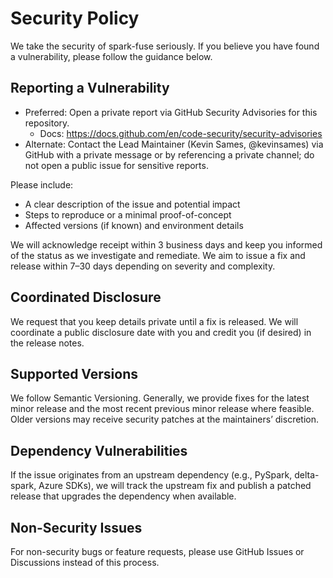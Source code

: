  # Security Policy
 
 We take the security of spark-fuse seriously. If you believe you have found a vulnerability, please follow the guidance below.
 
 ## Reporting a Vulnerability
 - Preferred: Open a private report via GitHub Security Advisories for this repository.
   - Docs: https://docs.github.com/en/code-security/security-advisories
 - Alternate: Contact the Lead Maintainer (Kevin Sames, @kevinsames) via GitHub with a private message or by referencing a private channel; do not open a public issue for sensitive reports.
 
 Please include:
 - A clear description of the issue and potential impact
 - Steps to reproduce or a minimal proof-of-concept
 - Affected versions (if known) and environment details
 
 We will acknowledge receipt within 3 business days and keep you informed of the status as we investigate and remediate. We aim to issue a fix and release within 7–30 days depending on severity and complexity.
 
 ## Coordinated Disclosure
 We request that you keep details private until a fix is released. We will coordinate a public disclosure date with you and credit you (if desired) in the release notes.
 
 ## Supported Versions
 We follow Semantic Versioning. Generally, we provide fixes for the latest minor release and the most recent previous minor release where feasible. Older versions may receive security patches at the maintainers’ discretion.
 
 ## Dependency Vulnerabilities
 If the issue originates from an upstream dependency (e.g., PySpark, delta-spark, Azure SDKs), we will track the upstream fix and publish a patched release that upgrades the dependency when available.
 
 ## Non-Security Issues
 For non-security bugs or feature requests, please use GitHub Issues or Discussions instead of this process.
 
